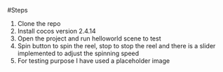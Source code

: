 #Steps

1. Clone the repo
2. Install cocos version 2.4.14
3. Open the project and run helloworld scene to test
4. Spin button to spin the reel, stop to stop the reel and there is a slider implemented to adjust the spinning speed
5. For testing purpose I have used a placeholder image